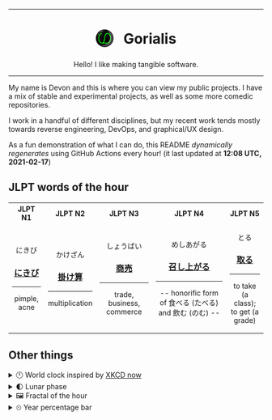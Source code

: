 ***

<h1 align="center">
<sub>
    <img src="readme/resources/avatar.png" height="36">
</sub>
&nbsp;
Gorialis
</h1>
<p align="center">
Hello! I like making tangible software.
</p>

***

My name is Devon and this is where you can view my public projects. I have a mix of stable and experimental projects, as well as some more comedic repositories.

I work in a handful of different disciplines, but my recent work tends mostly towards reverse engineering, DevOps, and graphical/UX design.

As a fun demonstration of what I can do, this README *dynamically regenerates* using GitHub Actions every hour! (it last updated at **12:08 UTC, 2021-02-17**)

<h2>JLPT words of the hour</h2>
<table>
    <tr>
        <th>JLPT N1</th>
        <th>JLPT N2</th>
        <th>JLPT N3</th>
        <th>JLPT N4</th>
        <th>JLPT N5</th>
    </tr>
    <tr>
        <td>
            <p align="center">にきび</p>
            <h3 align="center"><b><a href="https://jisho.org/search/%E3%81%AB%E3%81%8D%E3%81%B3">にきび</a></b></h3>
            <hr>
            <p align="center">pimple,<wbr> acne</p>
        </td>
        <td>
            <p align="center">かけざん</p>
            <h3 align="center"><b><a href="https://jisho.org/search/%E6%8E%9B%E3%81%91%E7%AE%97">掛け算</a></b></h3>
            <hr>
            <p align="center">multiplication</p>
        </td>
        <td>
            <p align="center">しょうばい</p>
            <h3 align="center"><b><a href="https://jisho.org/search/%E5%95%86%E5%A3%B2">商売</a></b></h3>
            <hr>
            <p align="center">trade,<wbr> business,<wbr> commerce</p>
        </td>
        <td>
            <p align="center">めしあがる</p>
            <h3 align="center"><b><a href="https://jisho.org/search/%E5%8F%AC%E3%81%97%E4%B8%8A%E3%81%8C%E3%82%8B">召し上がる</a></b></h3>
            <hr>
            <p align="center">-- honorific form of 食べる (たべる) and 飲む (のむ) --</p>
        </td>
        <td>
            <p align="center">とる</p>
            <h3 align="center"><b><a href="https://jisho.org/search/%E5%8F%96%E3%82%8B">取る</a></b></h3>
            <hr>
            <p align="center">to take (a class);<br> to get (a grade)</p>
        </td>
    </tr>
</table>

<h2>Other things</h2>
<details>
<summary>🕛  World clock inspired by <a href="https://xkcd.com/now">XKCD now</a></summary>

> <img src="generated/now.png" width="512">

</details>
<details>
<summary>🌓 Lunar phase</summary>

The moon is approximately 21.57% through its phase (First Quarter).

</details>
<details>
<summary>&#x1f5bc; Fractal of the hour</summary>

> <img src="generated/fractal.png" width="512">

</details>
<details>
<summary>&#x23f2; Year percentage bar</summary>
<pre><code>2021 [██▁▁▁▁▁▁▁▁▁▁▁▁▁▁▁▁▁▁] 13.02%</code></pre>
</details>
